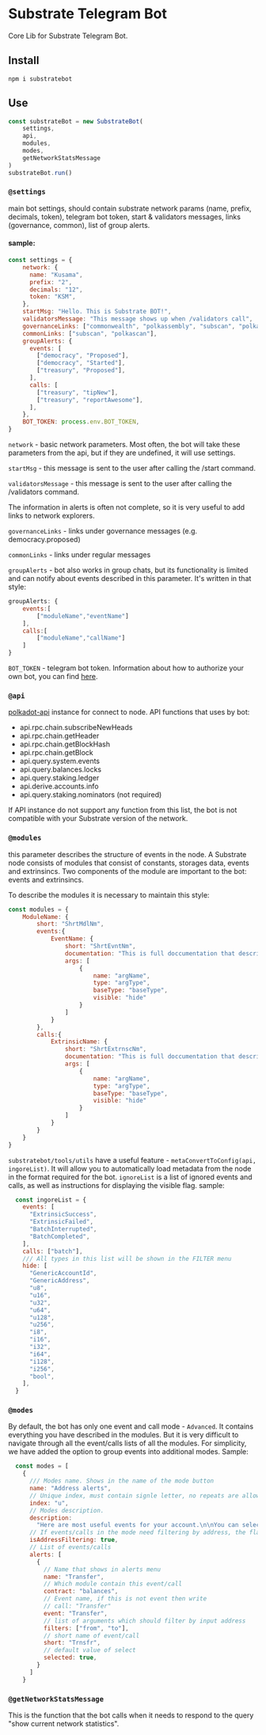 # Substrate Telegram Bot

Core Lib for Substrate Telegram Bot. 

## Install

```
npm i substratebot
```

## Use

```js
const substrateBot = new SubstrateBot(
    settings,
    api,
    modules,
    modes,
    getNetworkStatsMessage
)
substrateBot.run()
```

### `@settings` 
main bot settings, should contain substrate network params (name, prefix, decimals, token), telegram bot token, start & validators messages, links (governance, common), list of group alerts.

#### sample:
```js
const settings = {
    network: {
      name: "Kusama",
      prefix: "2",
      decimals: "12",
      token: "KSM",
    },
    startMsg: "Hello. This is Substrate BOT!",
    validatorsMessage: "This message shows up when /validators call",
    governanceLinks: ["commonwealth", "polkassembly", "subscan", "polkascan"],
    commonLinks: ["subscan", "polkascan"],
    groupAlerts: {
      events: [
        ["democracy", "Proposed"],
        ["democracy", "Started"],
        ["treasury", "Proposed"],
      ],
      calls: [
        ["treasury", "tipNew"],
        ["treasury", "reportAwesome"],
      ],
    },
    BOT_TOKEN: process.env.BOT_TOKEN,
}
```

`network` - basic network parameters. Most often, the bot will take these parameters from the api, but if they are undefined, it will use settings.

`startMsg` - this message is sent to the user after calling the /start command.

`validatorsMessage` - this message is sent to the user after calling the /validators command.

The information in alerts is often not complete, so it is very useful to add links to network explorers.  

`governanceLinks` - links under governance messages (e.g. democracy.proposed)

`commonLinks` - links under regular messages

`groupAlerts` - bot also works in group chats, but its functionality is limited and can notify about events described in this parameter. It's written in that style:

```js
groupAlerts: {
    events:[
        ["moduleName","eventName"]
    ],
    calls:[
        ["moduleName","callName"]
    ]
}
```

`BOT_TOKEN` - telegram bot token. Information about how to authorize your own bot, you can find [here](https://core.telegram.org/bots/api#authorizing-your-bot).

### `@api`
[polkadot-api](https://github.com/polkadot-js/api) instance for connect to node.
API functions that uses by bot:
- api.rpc.chain.subscribeNewHeads
- api.rpc.chain.getHeader
- api.rpc.chain.getBlockHash
- api.rpc.chain.getBlock
- api.query.system.events
- api.query.balances.locks
- api.query.staking.ledger
- api.derive.accounts.info
- api.query.staking.nominators (not required)

If API instance do not support any function from this list, the bot is not compatible with your Substrate version of the network.

### `@modules`
this parameter describes the structure of events in the node. A Substrate node consists of modules that consist of constants, storages data, events and extrinsincs. Two components of the module are important to the bot: events and extrinsincs. 

To describe the modules it is necessary to maintain this style:
```js
const modules = {
    ModuleName: {
        short: "ShrtMdlNm",
        events:{
            EventName: {
                short: "ShrtEvntNm",
                documentation: "This is full doccumentation that describe this event",
                args: [
                    {
                        name: "argName",
                        type: "argType",
                        baseType: "baseType",
                        visible: "hide"
                    }
                ]
            }
        },
        calls:{
            ExtrinsicName: {               
                short: "ShrtExtrnscNm",
                documentation: "This is full doccumentation that describe this extrinsic",
                args: [
                    {
                        name: "argName",
                        type: "argType",
                        baseType: "baseType",
                        visible: "hide"
                    }
                ]
            }
        }
    }
}
```

`substratebot/tools/utils` have a useful feature - `metaConvertToConfig(api, ingoreList)`. It will allow you to automatically load metadata from the node in the format required for the bot. `ignoreList` is a list of ignored events and calls, as well as instructions for displaying the visible flag. sample: 
```js
  const ingoreList = {
    events: [
      "ExtrinsicSuccess",
      "ExtrinsicFailed",
      "BatchInterrupted",
      "BatchCompleted",
    ],
    calls: ["batch"],
    /// All types in this list will be shown in the FILTER menu
    hide: [
      "GenericAccountId",
      "GenericAddress",
      "u8",
      "u16",
      "u32",
      "u64",
      "u128",
      "u256",
      "i8",
      "i16",
      "i32",
      "i64",
      "i128",
      "i256",
      "bool",
    ],
  }
```

### `@modes`
By default, the bot has only one event and call mode - `Advanced`. It contains everything you have described in the modules. But it is very difficult to navigate through all the event/calls lists of all the modules. For simplicity, we have added the option to group events into additional modes. Sample:
```js
  const modes = [
    {
      /// Modes name. Shows in the name of the mode button
      name: "Address alerts",
      // Unique index, must contain signle letter, no repeats are allowed.
      index: "u",
      // Modes description.
      description:
        "Here are most useful events for your account.\n\nYou can select🟢/ unselect⚪️ by clicking on them.",
      // If events/calls in the mode need filtering by address, the flag is true. 
      isAddressFiltering: true,
      // List of events/calls
      alerts: [
        {
          // Name that shows in alerts menu
          name: "Transfer",
          // Which module contain this event/call
          contract: "balances",
          // Event name, if this is not event then write 
          // call: "Transfer"
          event: "Transfer",
          // list of arguments which should filter by input address
          filters: ["from", "to"],
          // short name of event/call
          short: "Trnsfr",
          // default value of select
          selected: true,
        }
      ]
    }
```

### `@getNetworkStatsMessage`
This is the function that the bot calls when it needs to respond to the query "show current network statistics".
